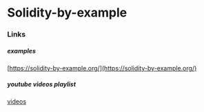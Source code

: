 # Solidity-by-example
### Links 
##### examples
[https://solidity-by-example.org/](https://solidity-by-example.org/)
##### youtube videos playlist
[videos](https://youtube.com/playlist?list=PLO5VPQH6OWdVQwpQfw9rZ67O6Pjfo6q-p)
